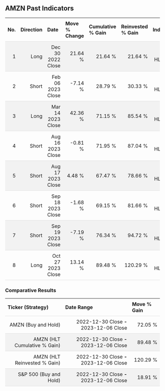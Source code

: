 
<style>
.hits {
            border-collapse: collapse;
            width: 100%;
        }
        .hits th, td {
            padding: 8px;
            border-bottom: 1px solid #ddd;
        }
        
        .hits td {text-align: right;}
        .hits th {text-align: left;}
        
        .hits tr:nth-child(even) {
            background-color: #f2f2f2;
        }
        
        .chartCol {
            width: 50%;
            float: left;
            padding: 20px;
        }  
</style>
    
<br>

## AMZN Past Indicators

<table class="hits">
    <tr>
        <th>No.</th>
        <th>Direction</th>
        <th>Date</th>
        <th>Move % Change</th>
        <th>Cumulative % Gain</th>
        <th>Reinvested % Gain</th>
        <th>Indicator</th>
      </tr>
    <tr>
        <td>1</td>
        <td>Long</td>
        <td>Dec 30 2022 Close</td>
        <td>21.64 %</td>
        <td>21.64 %</td>
        <td>21.64 %</td>
        <td>Long HLT 344</td>
    </tr>
    <tr>
        <td>2</td>
        <td>Short</td>
        <td>Feb 06 2023 Close</td>
        <td>-7.14 %</td>
        <td>28.79 %</td>
        <td>30.33 %</td>
        <td>Short HLT 344</td>
    </tr>
    <tr>
        <td>3</td>
        <td>Long</td>
        <td>Mar 14 2023 Close</td>
        <td>42.36 %</td>
        <td>71.15 %</td>
        <td>85.54 %</td>
        <td>Long HLT 315</td>
    </tr>
    <tr>
        <td>4</td>
        <td>Short</td>
        <td>Aug 16 2023 Close</td>
        <td>-0.81 %</td>
        <td>71.95 %</td>
        <td>87.04 %</td>
        <td>Short HLT 302</td>
    </tr>
    <tr>
        <td>5</td>
        <td>Short</td>
        <td>Aug 17 2023 Close</td>
        <td>4.48 %</td>
        <td>67.47 %</td>
        <td>78.66 %</td>
        <td>Short HLT 304</td>
    </tr>
    <tr>
        <td>6</td>
        <td>Short</td>
        <td>Sep 18 2023 Close</td>
        <td>-1.68 %</td>
        <td>69.15 %</td>
        <td>81.66 %</td>
        <td>Short HLT 302</td>
    </tr>
    <tr>
        <td>7</td>
        <td>Short</td>
        <td>Sep 19 2023 Close</td>
        <td>-7.19 %</td>
        <td>76.34 %</td>
        <td>94.72 %</td>
        <td>Short HLT 304</td>
    </tr>
    <tr>
        <td>8</td>
        <td>Long</td>
        <td>Oct 27 2023 Close</td>
        <td>13.14 %</td>
        <td>89.48 %</td>
        <td>120.29 %</td>
        <td>Long HLT 361</td>
    </tr>
    
</table>

### Comparative Results

<table class="hits">
    <thead>
        <th>Ticker (Strategy)</th>
        <th>Date Range</th>
        <th>Move % Gain</th>
    </thead>
    <tbody>
        <tr>
            <td>AMZN (Buy and Hold)</td>
            <td>2022-12-30 Close <b>-</b> 2023-12-06 Close</td>
            <td>72.05 %</td>
        </tr>
        <tr>
            <td>AMZN (HLT Cumulative % Gain)</td>
            <td>2022-12-30 Close <b>-</b> 2023-12-06 Close</td>
            <td>89.48 %</td>
        </tr>
        <tr>
            <td>AMZN (HLT Reinvested % Gain)</td>
            <td>2022-12-30 Close <b>-</b> 2023-12-06 Close</td>
            <td>120.29 %</td>
        </tr>
        <tr>
            <td>S&P 500 (Buy and Hold)</td>
            <td>2022-12-30 Close <b>-</b> 2023-12-06 Close</td>
            <td>18.91 %</td>
        </tr>
    </tbody>
</table>
<br>
<br>